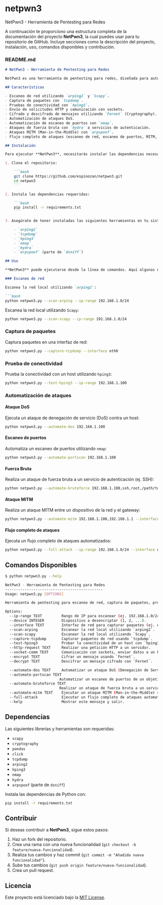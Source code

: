 # netpwn3
NetPwn3 - Herramienta de Pentesting para Redes


A continuación te proporciono una estructura completa de la documentación del proyecto **NetPwn3**, la cual puedes usar para tu repositorio de GitHub. Incluye secciones como la descripción del proyecto, instalación, uso, comandos disponibles y contribución.

### README.md

```markdown
# NetPwn3 - Herramienta de Pentesting para Redes

NetPwn3 es una herramienta de pentesting para redes, diseñada para automatizar diversas tareas relacionadas con la seguridad de red. Ofrece escaneos de red, captura de paquetes, pruebas de conectividad, ataques DoS, escaneo de puertos y ataques de fuerza bruta. Además, incluye automatización de ataques MITM y la capacidad de ejecutar un flujo completo de ataques en un solo comando.

## Características

- Escaneo de red utilizando `arping2` y `Scapy`.
- Captura de paquetes con `tcpdump`.
- Pruebas de conectividad con `hping3`.
- Envío de solicitudes HTTP y comunicación con sockets.
- Cifrado y descifrado de mensajes utilizando `Fernet` (Cryptography).
- Automatización de ataques DoS.
- Automatización de escaneo de puertos con `nmap`.
- Ataques de fuerza bruta con `hydra` a servicios de autenticación.
- Ataques MITM (Man-in-the-Middle) con `arpspoof`.
- Flujo completo de ataques (escaneo de red, escaneo de puertos, MITM, DoS, fuerza bruta).

## Instalación

Para ejecutar **NetPwn3**, necesitarás instalar las dependencias necesarias. Asegúrate de tener Python 3 instalado en tu sistema.

1. Clona el repositorio:

    ```bash
    git clone https://github.com/espinozan/netpwn3.git
    cd netpwn3
    ```

2. Instala las dependencias requeridas:

    ```bash
    pip install -r requirements.txt
    ```

3. Asegúrate de tener instaladas las siguientes herramientas en tu sistema:

    - `arping2`
    - `tcpdump`
    - `hping3`
    - `nmap`
    - `hydra`
    - `arpspoof` (parte de `dsniff`)

## Uso

**NetPwn3** puede ejecutarse desde la línea de comandos. Aquí algunos ejemplos de cómo usar las funcionalidades más comunes.

### Escaneo de red

Escanea la red local utilizando `arping2`:

```bash
python netpwn3.py --scan-arping --ip-range 192.168.1.0/24
```

Escanea la red local utilizando `Scapy`:

```bash
python netpwn3.py --scan-scapy --ip-range 192.168.1.0/24
```

### Captura de paquetes

Captura paquetes en una interfaz de red:

```bash
python netpwn3.py --capture-tcpdump --interface eth0
```

### Prueba de conectividad

Prueba la conectividad con un host utilizando `hping3`:

```bash
python netpwn3.py --test-hping3 --ip-range 192.168.1.100
```

### Automatización de ataques

#### Ataque DoS

Ejecuta un ataque de denegación de servicio (DoS) contra un host:

```bash
python netpwn3.py --automate-dos 192.168.1.100
```

#### Escaneo de puertos

Automatiza un escaneo de puertos utilizando `nmap`:

```bash
python netpwn3.py --automate-portscan 192.168.1.100
```

#### Fuerza Bruta

Realiza un ataque de fuerza bruta a un servicio de autenticación (ej. SSH):

```bash
python netpwn3.py --automate-bruteforce 192.168.1.100,ssh,root,/path/to/wordlist.txt
```

#### Ataque MITM

Realiza un ataque MITM entre un dispositivo de la red y el gateway:

```bash
python netpwn3.py --automate-mitm 192.168.1.100,192.168.1.1 --interface eth0
```

#### Flujo completo de ataques

Ejecuta un flujo completo de ataques automatizados:

```bash
python netpwn3.py --full-attack --ip-range 192.168.1.0/24 --interface eth0
```

## Comandos Disponibles

```bash
$ python netpwn3.py --help

NetPwn3 - Herramienta de Pentesting para Redes
---------------------------------------------
Usage: netpwn3.py [OPTIONS]

Herramienta de pentesting para escaneo de red, captura de paquetes, pruebas de conectividad, ataques DoS, escaneo de puertos, y ataques de fuerza bruta.

Options:
  --ip-range TEXT         Rango de IP para escanear (ej. 192.168.1.0/24).
  --device INTEGER        Dispositivo a desencriptar (1, 2, ...).
  --interface TEXT        Interfaz de red para capturar paquetes (ej. eth0).
  --scan-arping           Escanear la red local utilizando `arping2`.
  --scan-scapy            Escanear la red local utilizando `Scapy`.
  --capture-tcpdump       Capturar paquetes de red usando `tcpdump`.
  --test-hping3           Probar la conectividad de un host con `hping3`.
  --http-request TEXT     Realizar una petición HTTP a un servidor.
  --socket-comm TEXT      Comunicación con sockets, enviar datos a un host.
  --encrypt TEXT          Cifrar un mensaje usando `Fernet`.
  --decrypt TEXT          Descifrar un mensaje cifrado con `Fernet`.

  --automate-dos TEXT     Automatizar un ataque DoS (Denegación de Servicio) usando `hping3`.
  --automate-portscan TEXT
                         Automatizar un escaneo de puertos de un objetivo (e.g., `nmap`).
  --automate-bruteforce TEXT
                         Realizar un ataque de fuerza bruta a un servicio objetivo (SSH, FTP, etc.).
  --automate-mitm TEXT    Ejecutar un ataque MITM (Man-in-the-Middle) sobre un dispositivo en la red.
  --full-attack           Ejecutar un flujo completo de ataques automatizados (escaneo + prueba de puertos + MITM + DoS).
  --help                  Mostrar este mensaje y salir.
```

## Dependencias

Las siguientes librerías y herramientas son requeridas:

- `scapy`
- `cryptography`
- `pandas`
- `click`
- `tcpdump`
- `arping2`
- `hping3`
- `nmap`
- `hydra`
- `arpspoof` (parte de `dsniff`)

Instala las dependencias de Python con:

```bash
pip install -r requirements.txt
```

## Contribuir

Si deseas contribuir a **NetPwn3**, sigue estos pasos:

1. Haz un fork del repositorio.
2. Crea una rama con una nueva funcionalidad (`git checkout -b feature/nueva-funcionalidad`).
3. Realiza tus cambios y haz commit (`git commit -m "Añadida nueva funcionalidad"`).
4. Sube tus cambios (`git push origin feature/nueva-funcionalidad`).
5. Crea un pull request.

## Licencia

Este proyecto está licenciado bajo la [MIT License](LICENSE).
